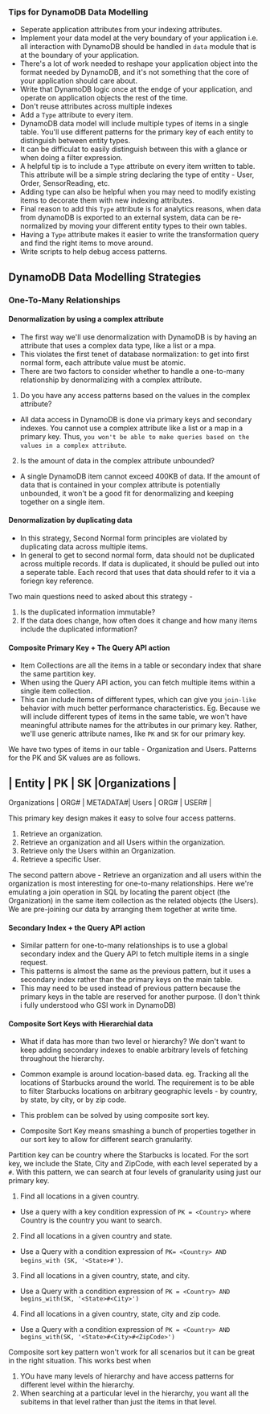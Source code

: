 ### Tips for DynamoDB Data Modelling

- Seperate application attributes from your indexing attributes.
- Implement your data model at the very boundary of your application i.e. all interaction with DynamoDB should be handled in `data` module that is at the boundary of your application. 
- There's a lot of work needed to reshape your application object into the format needed by DynamoDB, and it's not something that the core of your application should care about.
- Write that DynamoDB logic once at the endge of your application, and operate on application objects the rest of the time.
- Don't reuse attributes across multiple indexes
- Add a `Type` attribute to every item.
- DynamoDB data model will include multiple types of items in a single table. You'll use different patterns for the primary key of each entity to distinguish between entity types.
- It can be difficulat to easily distinguish between this with a glance or when doing a filter expression.
- A helpful tip is to include a `Type` attribute on every item written to table. This attribute will be a simple string declaring the type of entity - User, Order, SensorReading, etc.
- Adding type can also be helpful when you may need to modify existing items to decorate them with new indexing attributes.
- Final reason to add this `Type` attribute is for analytics reasons, when data from dynamoDB is exported to an external system, data can be re-normalized by moving your different entity types to their own tables.
- Having a `Type` attribute makes it easier to write the transformation query and find the right items to move around.
- Write scripts to help debug access patterns.

## DynamoDB Data Modelling Strategies
### One-To-Many Relationships

#### Denormalization by using a complex attribute

- The first way we'll use denormalization with DynamoDB is by having an attribute that uses a complex data type, like a list or a mpa.
- This violates the first tenet of database normalization: to get into first normal form, each attribute value must be atomic.
-  There are two factors to consider whether to handle a one-to-many relationship by denormalizing with a complex attribute.
1. Do you have any access patterns based on the values in the complex attribute?
- All data access in DynamoDB is done via primary keys and secondary indexes. You cannot use a complex attribute like a list or a map in a primary key. Thus, `you won't be able to make queries based on the values in a complex attribute`.
2. Is the amount of data in the complex attribute unbounded?
- A single DynamoDB item cannot exceed 400KB of data. If the amount of data that is contained in your complex attribute is potentially unbounded, it won't be a good fit for denormalizing and keeping together on a single item.

#### Denormalization by duplicating data

- In this strategy, Second Normal form principles are violated by duplicating data across multiple items.
- In general to get to second normal form, data should not be duplicated across multiple records. If data is duplicated, it should be pulled out into a seperate table. Each record that uses that data should refer to it via a foriegn key reference.

Two main questions need to asked about this strategy -
1. Is the duplicated information immutable?
2. If the data does change, how often does it change and how many items include the duplicated information?

#### Composite Primary Key + The Query API action

- Item Collections are all the items in a table or secondary index that share the same partition key.
- When using the Query API action, you can fetch multiple items within a single item collection.
- This can include items of different types, which can give you `join-like` behavior with much better performance characteristics.
Eg. Because we will include different types of items in the same table, we won't have meaningful attribute names for the attributes in our primary key. Rather, we'll use generic attribute names, like `PK` and `SK` for our primary key.

We have two types of items in our table - Organization and Users. Patterns for the PK and SK values are as follows.

| Entity | PK | SK |Organizations |
---------------------------------- 
Organizations | ORG#<OrgName> | METADATA#<OrgName>|
Users | ORG#<OrgName> | USER#<UserName> |


This primary key design makes it easy to solve four access patterns.
1. Retrieve an organization. 
2. Retrieve an organization and all Users within the organization.
3. Retrieve only the Users within an Organization. 
4. Retrieve a specific User. 

The second pattern above - Retrieve an organization and all users within the organization is most interesting for one-to-many relationships. Here we're emulating a join operation in SQL by locating the parent object (the Organization) in the same item collection as the related objects (the Users). We are pre-joining our data by arranging them together at write time.

#### Secondary Index + the Query API action

- Similar pattern for one-to-many relationships is to use a global secondary index and the Query API to fetch multiple items in a single request.
- This patterns is almost the same as the previous pattern, but it uses a secondary index rather than the primary keys on the main table.
- This may need to be used instead of previous pattern because the primary keys in the table are reserved for another purpose.
(I don't think i fully understood who GSI work in DynamoDB)

#### Composite Sort Keys with Hierarchial data

- What if data has more than two level or hierarchy? We don't want to keep adding secondary indexes to enable arbitrary levels of fetching throughout the hierarchy.
- Common example is around location-based data. eg. Tracking all the locations of Starbucks around the world. The requirement is to be able to filter Starbucks locations on arbitrary geographic levels - by country, by state, by city, or by zip code.

- This problem can be solved by using composite sort key.
- Composite Sort Key means smashing a bunch of properties together in our sort key to allow for different search granularity.

Partition key can be country where the Starbucks is located. For the sort key, we include the State, City and ZipCode, with each level seperated by a `#`. With this pattern, we can search at four levels of granularity using just our primary key.

1. Find all locations in a given country.
- Use a query with a key condition expression of `PK = <Country>` where Country is the country you want to search.
2. Find all locations in a given country and state.
- Use a Query with a condition expression of `PK= <Country> AND begins_with (SK, '<State>#')`.
3. Find all locations in a given country, state, and city.
- Use a Query with a condition expression of `PK = <Country> AND begins_with(SK, '<State>#<City>')`
4. Find all locations in a given country, state, city and zip code.
- Use a Query with a condition expression of `PK = <Country> AND begins_with(SK, '<State>#<City>#<ZipCode>')`

Composite sort key pattern won't work for all scenarios but it can be great in the right situation. This works best when

1. YOu have many levels of hierarchy and have access patterns for different level within the hierarchy.
2. When searching at a particular level in the hierarchy, you want all the subitems in that level rather than just the items in that level.
